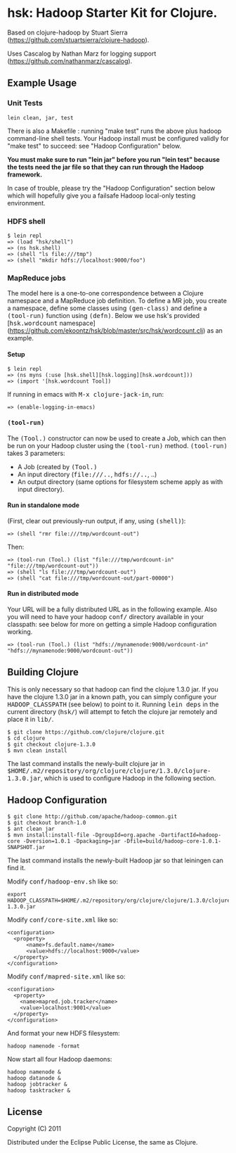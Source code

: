 # hsk: Hadoop Starter Kit for Clojure. 

Based on clojure-hadoop by Stuart Sierra (https://github.com/stuartsierra/clojure-hadoop).

Uses Cascalog by Nathan Marz for logging support (https://github.com/nathanmarz/cascalog).

## Example Usage

### Unit Tests

    lein clean, jar, test

There is also a Makefile : running "make test" runs the above plus
hadoop command-line shell tests. Your Hadoop install must be
configured validly for "make test" to succeed: see "Hadoop
Configuration" below.

__You must make sure to run "lein jar" before you run "lein test"
because the tests need the jar file so that they can run through the
Hadoop framework.__

In case of trouble, please try the "Hadoop Configuration" section
below which will hopefully give you a failsafe Hadoop local-only
testing environment.

### HDFS shell

    $ lein repl
    => (load "hsk/shell")
    => (ns hsk.shell)
    => (shell "ls file:///tmp")
    => (shell "mkdir hdfs://localhost:9000/foo")

### MapReduce jobs

The model here is a one-to-one correspondence between a Clojure namespace and a MapReduce job definition.
To define a MR job, you create a namespace, define some classes using <tt>(gen-class)</tt>  and 
define a <tt>(tool-run)</tt> function using <tt>(defn)</tt>. Below we use hsk's provided [<tt>hsk.wordcount</tt> namespace]
(https://github.com/ekoontz/hsk/blob/master/src/hsk/wordcount.clj) as an example.


#### Setup

    $ lein repl
    => (ns myns (:use [hsk.shell][hsk.logging][hsk.wordcount]))
    => (import '[hsk.wordcount Tool])

If running in emacs with <tt>M-x clojure-jack-in</tt>, run:

    => (enable-logging-in-emacs)


#### <tt>(tool-run)</tt>

The <tt>(Tool.)</tt> constructor can now be used to create a Job, which can then be run on your Hadoop cluster using
the <tt>(tool-run)</tt> method. <tt>(tool-run)</tt> takes 3 parameters:

* A Job (created by <tt>(Tool.)</tt>
* An input directory (<tt>file:///..</tt>, <tt>hdfs://..</tt>, ..)
* An output directory (same options for filesystem scheme apply as with input directory).

#### Run in standalone mode

(First, clear out previously-run output, if any, using <tt>(shell)</tt>):

    => (shell "rmr file:///tmp/wordcount-out")

Then:

    => (tool-run (Tool.) (list "file:///tmp/wordcount-in" "file:///tmp/wordcount-out"))
    => (shell "ls file:///tmp/wordcount-out")
    => (shell "cat file:///tmp/wordcount-out/part-00000")

#### Run in distributed mode

Your URL will be a fully distributed URL as in the following example. Also you will need to have your 
hadoop <tt>conf/</tt> directory available in your classpath: see below for more on getting a simple 
Hadoop configuration working.

    => (tool-run (Tool.) (list "hdfs://mynamenode:9000/wordcount-in" "hdfs://mynamenode:9000/wordcount-out"))

## Building Clojure

This is only necessary so that hadoop can find the clojure 1.3.0
jar. If you have the clojure 1.3.0 jar in a known path, you can simply
configure your <tt>HADOOP_CLASSPATH</tt> (see below) to point to
it. Running <tt>lein deps</tt> in the current directory
(<tt>hsk/</tt>) will attempt to fetch the clojure jar remotely and
place it in <tt>lib/</tt>.

    $ git clone https://github.com/clojure/clojure.git
    $ cd clojure
    $ git checkout clojure-1.3.0
    $ mvn clean install

The last command installs the newly-built clojure jar in
<tt>$HOME/.m2/repository/org/clojure/clojure/1.3.0/clojure-1.3.0.jar</tt>,
which is used to configure Hadoop in the following section.

## Hadoop Configuration

    $ git clone http://github.com/apache/hadoop-common.git
    $ git checkout branch-1.0
    $ ant clean jar
    $ mvn install:install-file -DgroupId=org.apache -DartifactId=hadoop-core -Dversion=1.0.1 -Dpackaging=jar -Dfile=build/hadoop-core-1.0.1-SNAPSHOT.jar

The last command installs the newly-built Hadoop jar so that leiningen can find it.

Modify <tt>conf/hadoop-env.sh</tt> like so:

    export HADOOP_CLASSPATH=$HOME/.m2/repository/org/clojure/clojure/1.3.0/clojure-1.3.0.jar

Modify <tt>conf/core-site.xml</tt> like so:

    <configuration>
      <property>
          <name>fs.default.name</name>
          <value>hdfs://localhost:9000</value>
      </property>
    </configuration>

Modify <tt>conf/mapred-site.xml</tt> like so:
 
    <configuration>
      <property>
        <name>mapred.job.tracker</name>
        <value>localhost:9001</value>
      </property>
    </configuration>

And format your new HDFS filesystem:

    hadoop namenode -format

Now start all four Hadoop daemons:

    hadoop namenode &
    hadoop datanode &
    hadoop jobtracker &
    hadoop tasktracker &

## License

Copyright (C) 2011

Distributed under the Eclipse Public License, the same as Clojure.
